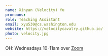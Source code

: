 ```yaml
---
name: Xinyan (Velocity) Yu
pronouns: 
role: Teaching Assistant
email: xyu530@cs.washington.edu
website: https://velocitycavalry.github.io/
photo: velocity.jpg
---
```


OH: Wednesdays 10-11am over <a href="https://washington.zoom.us/j/99489933966">Zoom</a>
